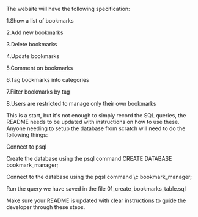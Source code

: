 The website will have the following specification:

1.Show a list of bookmarks

2.Add new bookmarks

3.Delete bookmarks

4.Update bookmarks

5.Comment on bookmarks

6.Tag bookmarks into categories

7.Filter bookmarks by tag

8.Users are restricted to manage only their own bookmarks

This is a start, but it's not enough to simply record the SQL queries, the README needs to be updated with instructions on how to use these. Anyone needing to setup the database from scratch will need to do the following things:

Connect to psql

Create the database using the psql command CREATE DATABASE bookmark_manager;

Connect to the database using the pqsl command \c bookmark_manager;

Run the query we have saved in the file 01_create_bookmarks_table.sql

Make sure your README is updated with clear instructions to guide the developer through these steps.
